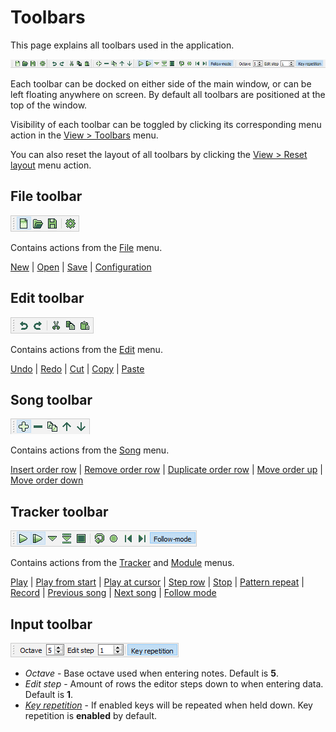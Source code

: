 
# Toolbars

This page explains all toolbars used in the application.

![toolbars](../img/interface/toolbar.png "The toolbar")

Each toolbar can be docked on either side of the main window, or can be left
floating anywhere on screen. By default all toolbars are positioned at the top
of the window.

Visibility of each toolbar can be toggled by clicking its corresponding menu
action in the [View > Toolbars](menus/view.md#toolbars) menu.

You can also reset the layout of all toolbars by clicking the
[View > Reset layout](menus/view.md#reset-layout) menu action.

## File toolbar

![toolbar-file](../img/interface/toolbar-file.png "The File toolbar")

Contains actions from the [File](menus/file.md) menu.

[New](menus/file.md#new)
| [Open](menus/file.md#open)
| [Save](menus/file.md#save)
| [Configuration](menus/file.md#configuration)

## Edit toolbar

![toolbar-edit](../img/interface/toolbar-edit.png "The Edit toolbar")

Contains actions from the [Edit](menus/edit.md) menu.

[Undo](menus/edit.md#undo)
| [Redo](menus/edit.md#redo)
| [Cut](menus/edit.md#cut)
| [Copy](menus/edit.md#copy)
| [Paste](menus/edit.md#paste)

## Song toolbar

![toolbar-song](../img/interface/toolbar-song.png "The Song toolbar")

Contains actions from the [Song](menus/song.md) menu.

[Insert order row](menus/song.md#insert-order-row)
| [Remove order row](menus/song.md#remove-order-row)
| [Duplicate order row](menus/song.md#duplicate-order-row)
| [Move order up](menus/song.md#move-order-up)
| [Move order down](menus/song.md#move-order-down)

## Tracker toolbar

![toolbar-tracker](../img/interface/toolbar-tracker.png "The Tracker toolbar")

Contains actions from the [Tracker](menus/tracker.md) and
[Module](menus/module.md) menus.

[Play](menus/tracker.md#play)
| [Play from start](menus/tracker.md#play-from-start)
| [Play at cursor](menus/tracker.md#play-at-cursor)
| [Step row](menus/tracker.md#step-row)
| [Stop](menus/tracker.md#stop)
| [Pattern repeat](menus/tracker.md#pattern-repeat)
| [Record](menus/tracker.md#record)
| [Previous song](menus/module.md#previous-song)
| [Next song](menus/module.md#next-song)
| [Follow mode](menus/tracker.md#follow-mode)


## Input toolbar

![toolbar-input](../img/interface/toolbar-input.png "The Input toolbar")

 - *Octave* - Base octave used when entering notes. Default is **5**.
 - *Edit step* - Amount of rows the editor steps down to when entering data.
   Default is **1**.
 - *[Key repetition](menus/edit.md#key-repetition)* - If enabled keys will be
   repeated when held down. Key repetition is **enabled** by default.
